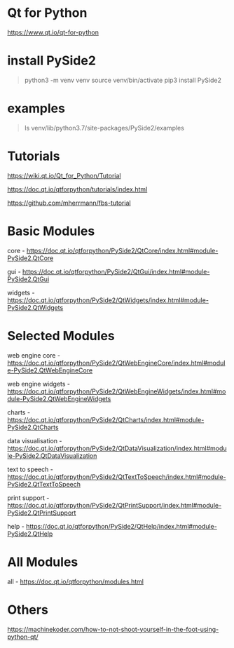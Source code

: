 # Qt for Python

https://www.qt.io/qt-for-python

# install PySide2

> python3 -m venv venv
> source venv/bin/activate
> pip3 install PySide2

# examples

> ls venv/lib/python3.7/site-packages/PySide2/examples

# Tutorials

https://wiki.qt.io/Qt_for_Python/Tutorial

https://doc.qt.io/qtforpython/tutorials/index.html

https://github.com/mherrmann/fbs-tutorial

# Basic Modules

core - https://doc.qt.io/qtforpython/PySide2/QtCore/index.html#module-PySide2.QtCore

gui - https://doc.qt.io/qtforpython/PySide2/QtGui/index.html#module-PySide2.QtGui

widgets - https://doc.qt.io/qtforpython/PySide2/QtWidgets/index.html#module-PySide2.QtWidgets

# Selected Modules

web engine core - https://doc.qt.io/qtforpython/PySide2/QtWebEngineCore/index.html#module-PySide2.QtWebEngineCore

web engine widgets - https://doc.qt.io/qtforpython/PySide2/QtWebEngineWidgets/index.html#module-PySide2.QtWebEngineWidgets

charts - https://doc.qt.io/qtforpython/PySide2/QtCharts/index.html#module-PySide2.QtCharts

data visualisation - https://doc.qt.io/qtforpython/PySide2/QtDataVisualization/index.html#module-PySide2.QtDataVisualization

text to speech - https://doc.qt.io/qtforpython/PySide2/QtTextToSpeech/index.html#module-PySide2.QtTextToSpeech

print support - https://doc.qt.io/qtforpython/PySide2/QtPrintSupport/index.html#module-PySide2.QtPrintSupport

help - https://doc.qt.io/qtforpython/PySide2/QtHelp/index.html#module-PySide2.QtHelp

# All Modules

all - https://doc.qt.io/qtforpython/modules.html

# Others

https://machinekoder.com/how-to-not-shoot-yourself-in-the-foot-using-python-qt/
